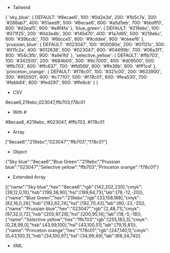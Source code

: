 - Tailwind

{ 'sky_blue': { DEFAULT: '#8ecae6', 100: '#0d2e3d', 200: '#1b5c7a', 300: '#288ab7', 400: '#51aed9', 500: '#8ecae6', 600: '#a5d5eb', 700: '#bbdff0', 800: '#d2eaf5', 900: '#e8f4fa' }, 'blue_green': { DEFAULT: '#219ebc', 100: '#071f25', 200: '#0d3e4b', 300: '#145d70', 400: '#1a7d95', 500: '#219ebc', 600: '#39bcdc', 700: '#6bcce5', 800: '#9cddee', 900: '#ceeef6' }, 'prussian_blue': { DEFAULT: '#023047', 100: '#00090e', 200: '#01131c', 300: '#011c2a', 400: '#012638', 500: '#023047', 600: '#04699b', 700: '#06a3f1', 800: '#54c3fb', 900: '#a9e1fd' }, 'selective_yellow': { DEFAULT: '#ffb703', 100: '#342500', 200: '#684b00', 300: '#9c7000', 400: '#d09500', 500: '#ffb703', 600: '#ffc637', 700: '#ffd569', 800: '#ffe39b', 900: '#fff1cd' }, 'princeton_orange': { DEFAULT: '#f78c01', 100: '#321c00', 200: '#633900', 300: '#955501', 400: '#c77101', 500: '#f78c01', 600: '#fea530', 700: '#febb64', 800: '#fed297', 900: '#ffe8cb' } }

- CSV

8ecae6,219ebc,023047,ffb703,f78c01

- With #

#8ecae6, #219ebc, #023047, #ffb703, #f78c01

- Array

["8ecae6","219ebc","023047","ffb703","f78c01"]

- Object

{"Sky blue":"8ecae6","Blue Green":"219ebc","Prussian blue":"023047","Selective yellow":"ffb703","Princeton orange":"f78c01"}

- Extended Array

[{"name":"Sky blue","hex":"8ecae6","rgb":[142,202,230],"cmyk":[38,12,0,10],"hsb":[199,38,90],"hsl":[199,64,73],"lab":[78,-12,-20]},{"name":"Blue Green","hex":"219ebc","rgb":[33,158,188],"cmyk":[82,16,0,26],"hsb":[192,82,74],"hsl":[192,70,43],"lab":[60,-22,-25]},{"name":"Prussian blue","hex":"023047","rgb":[2,48,71],"cmyk":[97,32,0,72],"hsb":[200,97,28],"hsl":[200,95,14],"lab":[18,-5,-18]},{"name":"Selective yellow","hex":"ffb703","rgb":[255,183,3],"cmyk":[0,28,99,0],"hsb":[43,99,100],"hsl":[43,100,51],"lab":[79,15,81]},{"name":"Princeton orange","hex":"f78c01","rgb":[247,140,1],"cmyk":[0,43,100,3],"hsb":[34,100,97],"hsl":[34,99,49],"lab":[68,34,74]}]

- XML

<palette>
  <color name="Sky blue" hex="8ecae6" r="142" g="202" b="230" />
  <color name="Blue Green" hex="219ebc" r="33" g="158" b="188" />
  <color name="Prussian blue" hex="023047" r="2" g="48" b="71" />
  <color name="Selective yellow" hex="ffb703" r="255" g="183" b="3" />
  <color name="Princeton orange" hex="f78c01" r="247" g="140" b="1" />
</palette>

<link rel="preconnect" href="https://fonts.googleapis.com">
<link rel="preconnect" href="https://fonts.gstatic.com" crossorigin>
<link href="https://fonts.googleapis.com/css2?family=Noto+Sans:ital,wght@0,100..900;1,100..900&display=swap" rel="stylesheet">
